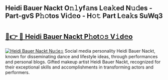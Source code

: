 ## Heidi Bauer Nackt O𝚗𝚕yf𝚊ns L𝚎a𝚔ed N𝚞𝚍es - Part-gvS P𝚑𝚘tos Vi𝚍𝚎o - H𝚘𝚝 Part L𝚎a𝚔s SuWq3

# <h2><a href="http://kf0w0u.oniu.top/?m=Heidi+Bauer+Nackt">🔗👉 🔴 Heidi Bauer Nackt P𝚑ot𝚘𝚜 V𝚒d𝚎o</a></h2>

[![Heidi Bauer Nackt Nu𝚍e𝚜](https://i.imgur.com/0qMVB7G.gif)](http://kf0w0u.oniu.top/?m=Heidi+Bauer+Nackt)
Social media personality Heidi Bauer Nackt, known for disseminating dance and lifestyle ideas, through performances and personal blogs. Gifted makeup artist Heidi Bauer Nackt, recognized for their exceptional skills and accomplishments in transforming actors and performers.  
